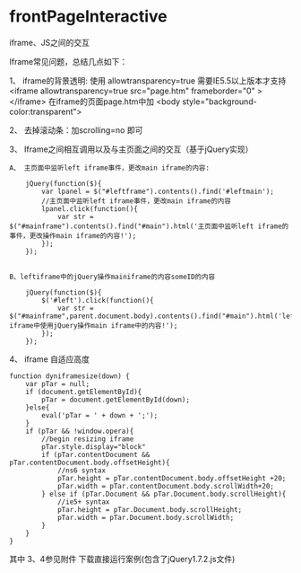 frontPageInteractive
====================

iframe、JS之间的交互

Iframe常见问题，总结几点如下：

1、  iframe的背景透明: 使用 allowtransparency=true 需要IE5.5以上版本才支持
    &lt;iframe allowtransparency=true src="page.htm" frameborder="0" &gt;&lt;/iframe&gt; 
    在iframe的页面page.htm中加 &lt;body style="background-color:transparent"&gt;

2、  去掉滚动条：加scrolling=no 即可

3、  Iframe之间相互调用以及与主页面之间的交互（基于jQuery实现）

    A、 主页面中监听left iframe事件，更改main iframe的内容:

        jQuery(function($){
            var lpanel = $("#leftframe").contents().find('#leftmain');
            //主页面中监听left iframe事件，更改main iframe的内容
            lpanel.click(function(){
                var str = $("#mainframe").contents().find("#main").html('主页面中监听left iframe的事件，更改操作main iframe的内容!');
            });
        });


    B、leftiframe中的jQuery操作mainiframe的内容someID的内容

        jQuery(function($){
            $('#left').click(function(){
                var str = $("#mainframe",parent.document.body).contents().find("#main").html('left iframe中使用jQuery操作main iframe中的内容!');
            });
        });


4、  iframe 自适应高度
    
    function dyniframesize(down) { 
        var pTar = null; 
        if (document.getElementById){ 
            pTar = document.getElementById(down); 
        }else{ 
            eval('pTar = ' + down + ';'); 
        } 
        if (pTar && !window.opera){ 
            //begin resizing iframe 
            pTar.style.display="block" 
            if (pTar.contentDocument && pTar.contentDocument.body.offsetHeight){ 
                //ns6 syntax 
                pTar.height = pTar.contentDocument.body.offsetHeight +20; 
                pTar.width = pTar.contentDocument.body.scrollWidth+20; 
            } else if (pTar.Document && pTar.Document.body.scrollHeight){ 
                //ie5+ syntax 
                pTar.height = pTar.Document.body.scrollHeight; 
                pTar.width = pTar.Document.body.scrollWidth; 
            } 
        } 
    }

其中 3、4参见附件 下载直接运行案例(包含了jQuery1.7.2.js文件)
